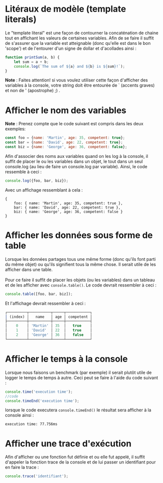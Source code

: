 # Litéraux de modèle (template literals)
Le "template literal" est une façon de contourner la concaténation de chaine tout en affichant les valeurs de certaines variables. Afin de se faire il suffit de s'assurer que la variable est atteignable (donc qu'elle est dans le bon 'scope') et de l'entourer d'un signe de dollar et d'acollades ainsi :

```javascript
function printSum(a, b) {
    let sum = a + b;
    console.log(`The sum of ${a} and ${b} is ${sum}!`);
}
```

**Note** : Faites attention! si vous voulez utiliser cette façon d'afficher des variables à la console, votre string doit être entourée de ` (accents graves) et non de ' (apostrophe) ;) .
# Afficher le nom des variables
**Note** : Prenez compte que le code suivant est compris dans les deux exemples: 

```javascript
const foo = {name: 'Martin', age: 35, competent: true};
const bar = {name: 'David', age: 22, competent: true};
const biz = {name: 'George', age: 36, competent: false};
```

Afin d'associer des noms aux variables quand on les log à la console, il suffit de placer le ou les variables dans un objet, le tout dans un seul console.log (au lieu de faire un console.log par variable). Ainsi, le code ressemble à ceci :

```javascript
console.log({foo, bar, biz});
```

Avec un affichage ressemblant à cela :

```
{
    foo: { name: 'Martin', age: 35, competent: true },
    bar: { name: 'David', age: 22, competent: true },
    biz: { name: 'George', age: 36, competent: false }
}
```

# Afficher les données sous forme de table
Lorsque les données partages tous une même forme (donc qu'ils font parti du même objet) ou qu'ils signifient tous la même chose. Il serait utile de les afficher dans une table. <br><br>
Pour ce faire il suffit de placer les objets (ou les variables) dans un tableau et de les afficher avec `console.table()`. Le code devrait ressembler à ceci :

```javascript
console.table([foo, bar, biz]);
```

Et l'affichage devrait ressembler à ceci :

```javascript
┌─────────┬──────────┬─────┬───────────┐
│ (index) │   name   │ age │ competent │
├─────────┼──────────┼─────┼───────────┤
│    0    │ 'Martin' │ 35  │   true    │
│    1    │ 'David'  │ 22  │   true    │
│    2    │ 'George' │ 36  │   false   │
└─────────┴──────────┴─────┴───────────┘
```

# Afficher le temps à la console
Lorsque nous faisons un benchmark (par exemple) il serait plutôt utile de logger le temps de temps à autre. Ceci peut se faire à l'aide du code suivant :

```javascript
console.time('execution time');
//code
console.timeEnd('execution time');
```

lorsque le code executera `console.timeEnd()` le résultat sera afficher à la console ainsi : 

```
execution time: 77.756ms
```

# Afficher une trace d'exécution
Afin d'afficher ou une fonction fut définie et ou elle fut appelé, il suffit d'appeler la fonction trace de la console et de lui passer un identifiant pour en faire la trace :

```javascript
console.trace('identifiant');
```